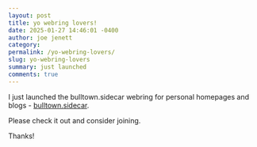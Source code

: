 ```yaml
---
layout: post
title: yo webring lovers!
date: 2025-01-27 14:46:01 -0400
author: joe jenett
category: 
permalink: /yo-webring-lovers/
slug: yo-webring-lovers
summary: just launched
comments: true
---
```

I just launched the bulltown.sidecar webring for personal homepages and blogs -  <a href="https://sidecar.neocities.org/">bulltown.sidecar</a>.

Please check it out and consider joining.

Thanks!

<a style="display:none;" href="https://brid.gy/publish/mastodon"><small>(cross-posted to mastodon)</small></a>